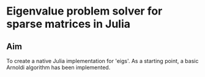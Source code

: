 # Eigenvalue problem solver for sparse matrices in Julia

## Aim
To create a native Julia implementation for 'eigs'. As a starting point, a basic Arnoldi algorithm has been implemented.
